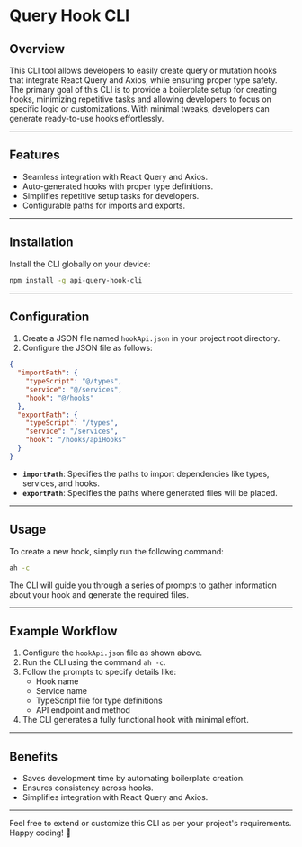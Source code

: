 # Query Hook CLI

## Overview

This CLI tool allows developers to easily create query or mutation hooks that integrate React Query and Axios, while ensuring proper type safety. The primary goal of this CLI is to provide a boilerplate setup for creating hooks, minimizing repetitive tasks and allowing developers to focus on specific logic or customizations. With minimal tweaks, developers can generate ready-to-use hooks effortlessly.

---

## Features

- Seamless integration with React Query and Axios.
- Auto-generated hooks with proper type definitions.
- Simplifies repetitive setup tasks for developers.
- Configurable paths for imports and exports.

---

## Installation

Install the CLI globally on your device:

```bash
npm install -g api-query-hook-cli
```

---

## Configuration

1. Create a JSON file named `hookApi.json` in your project root directory.
2. Configure the JSON file as follows:

```json
{
  "importPath": {
    "typeScript": "@/types",
    "service": "@/services",
    "hook": "@/hooks"
  },
  "exportPath": {
    "typeScript": "/types",
    "service": "/services",
    "hook": "/hooks/apiHooks"
  }
}
```

- **`importPath`**: Specifies the paths to import dependencies like types, services, and hooks.
- **`exportPath`**: Specifies the paths where generated files will be placed.

---

## Usage

To create a new hook, simply run the following command:

```bash
ah -c
```

The CLI will guide you through a series of prompts to gather information about your hook and generate the required files.

---

## Example Workflow

1. Configure the `hookApi.json` file as shown above.
2. Run the CLI using the command `ah -c`.
3. Follow the prompts to specify details like:
   - Hook name
   - Service name
   - TypeScript file for type definitions
   - API endpoint and method
4. The CLI generates a fully functional hook with minimal effort.

---

## Benefits

- Saves development time by automating boilerplate creation.
- Ensures consistency across hooks.
- Simplifies integration with React Query and Axios.

---

Feel free to extend or customize this CLI as per your project's requirements. Happy coding! 🚀
